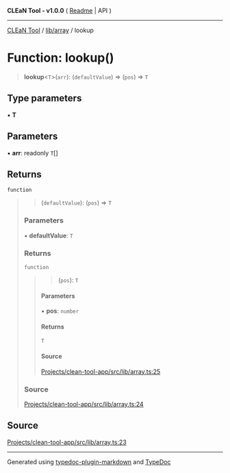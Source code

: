 **CLEaN Tool - v1.0.0** ( [Readme](../../../README.md) \| API )

***

[CLEaN Tool](../../../modules.md) / [lib/array](../README.md) / lookup

# Function: lookup()

> **lookup**\<`T`\>(`arr`): (`defaultValue`) => (`pos`) => `T`

## Type parameters

▪ **T**

## Parameters

▪ **arr**: readonly `T`[]

## Returns

`function`

> > (`defaultValue`): (`pos`) => `T`
>
> ### Parameters
>
> ▪ **defaultValue**: `T`
>
> ### Returns
>
> `function`
>
> > > (`pos`): `T`
> >
> > #### Parameters
> >
> > ▪ **pos**: `number`
> >
> > #### Returns
> >
> > `T`
> >
> > #### Source
> >
> > [Projects/clean-tool-app/src/lib/array.ts:25](https://github.com/yuckyh/clean-tool-app/)
> >
>
> ### Source
>
> [Projects/clean-tool-app/src/lib/array.ts:24](https://github.com/yuckyh/clean-tool-app/)
>

## Source

[Projects/clean-tool-app/src/lib/array.ts:23](https://github.com/yuckyh/clean-tool-app/)

***

Generated using [typedoc-plugin-markdown](https://www.npmjs.com/package/typedoc-plugin-markdown) and [TypeDoc](https://typedoc.org/)
